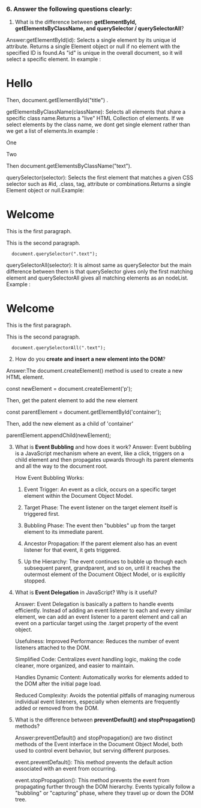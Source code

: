 
### 6. Answer the following questions clearly:

1. What is the difference between **getElementById, getElementsByClassName, and querySelector / querySelectorAll**?

  Answer:getElementById(id): Selects a single element by its unique id attribute.
  Returns a single Element object or null if no element with the specified ID is found.As "id" is unique in the overall document, so it will select a specific element. In example : 
  <h1 id="title">Hello</h1>
  Then, document.getElementById("title") .


  getElementsByClassName(className): Selects all elements that share a specific class name.Returns a "live" HTML Collection of elements.
  If we select elements by the class name, we dont get single element rather than we get a list of elements.In example : 
  <p class="text">One</p>
  <p class="text">Two</p>
  Then document.getElementsByClassName("text").


  querySelector(selector): Selects the first element that matches a given CSS selector such as #id, .class, tag, attribute or combinations.Returns a single Element object or null.Example:
      <h1 id="title">Welcome</h1>
      <p class="text">This is the first paragraph.</p>
      <p class="text">This is the second paragraph.</p>

      document.querySelector(".text");


  querySelectorAll(selector): It is almost same as querySelector but the main difference between them is that querySelector gives only the first matching element and querySelectorAll gives all matching elements as an nodeList. Example :
      <h1 id="title">Welcome</h1>
      <p class="text">This is the first paragraph.</p>
      <p class="text">This is the second paragraph.</p>
      
      document.querySelectorAll(".text");

2. How do you **create and insert a new element into the DOM**?

  Answer:The document.createElement()  method is used to create a new HTML            element.

  const  newElement = document.createElement('p');


  Then, get the patent element to add the new element
        
  const  parentElement = document.getElementById('container');   

  Then, add the new element as a child of 'container'  

  parentElement.appendChild(newElement);   

3. What is **Event Bubbling** and how does it work?
   Answer: Event bubbling is a JavaScript mechanism where an event, like a click,   triggers on a child element and then propagates upwards through its parent elements and all the way to the document root.

    How Event Bubbling Works:

    1. Event Trigger:
    An event as a click, occurs on a specific target element within the Document Object Model. 

    2. Target Phase:
    The event listener on the target element itself is triggered first. 

    3. Bubbling Phase:
    The event then "bubbles" up from the target element to its immediate parent. 

    4. Ancestor Propagation:
    If the parent element also has an event listener for that event, it gets triggered. 

    5. Up the Hierarchy:
    The event continues to bubble up through each subsequent parent, grandparent, and so on, until it reaches the outermost element of the  Document Object Model, or is explicitly stopped. 

4. What is **Event Delegation** in JavaScript? Why is it useful?

    Answer: Event Delegation is basically a pattern to handle events efficiently. Instead of adding an event listener to each and every similar element, we can add an event listener to a parent element and call an event on a particular target using the .target property of the event object.

    Usefulness:
    Improved Performance:
    Reduces the number of event listeners attached to the DOM.

    Simplified Code:
    Centralizes event handling logic, making the code cleaner, more organized, and easier to maintain.

    Handles Dynamic Content:
    Automatically works for elements added to the DOM after the initial page load.

    Reduced Complexity:
    Avoids the potential pitfalls of managing numerous individual event listeners, especially when elements are frequently added or removed from the DOM.

5. What is the difference between **preventDefault() and stopPropagation()** methods?


    Answer:preventDefault() and stopPropagation() are two distinct methods of the Event interface in the Document Object Model, both used to control event behavior, but serving different purposes.

    event.preventDefault():
    This method prevents the default action associated with an event from occurring.

    event.stopPropagation():
    This method prevents the event from propagating further through the DOM hierarchy. Events typically follow a "bubbling" or "capturing" phase, where they travel up or down the DOM tree. 






